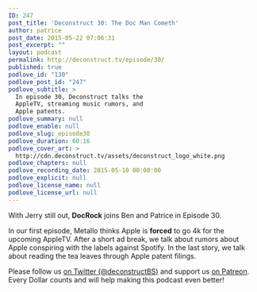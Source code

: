 ```yaml
---
ID: 247
post_title: 'Deconstruct 30: The Doc Man Cometh'
author: patrice
post_date: 2015-05-22 07:06:31
post_excerpt: ""
layout: podcast
permalink: http://deconstruct.tv/episode/30/
published: true
podlove_id: "130"
podlove_post_id: "247"
podlove_subtitle: >
  In episode 30, Deconstruct talks the
  AppleTV, streaming music rumors, and
  Apple patents.
podlove_summary: null
podlove_enable: null
podlove_slug: episode30
podlove_duration: 60:16
podlove_cover_art: >
  http://cdn.deconstruct.tv/assets/deconstruct_logo_white.png
podlove_chapters: null
podlove_recording_date: 2015-05-10 00:00:00
podlove_explicit: null
podlove_license_name: null
podlove_license_url: null
---
```

<p>With Jerry still out, <strong>DocRock</strong> joins Ben and Patrice in Episode 30.</p>
<p>In our first episode, Metallo thinks Apple is <strong>forced</strong> to go 4k for the upcoming AppleTV. After a short ad break, we talk about rumors about Apple conspiring with the labels against Spotify.  In the last story, we talk about reading the tea leaves through Apple patent filings.</p>
<p>Please follow us <a href="http://twitter.com/deconstructBS">on Twitter (@deconstructBS)</a> and support us <a href="http://patreon.com/deconstruct">on Patreon</a>. Every Dollar counts and will help making this podcast even better!
</p>